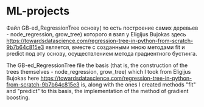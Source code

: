 # ML-projects

Файл GB-ed_RegressionTree основу( то есть построение самих деревьев - node_regression, grow_tree) которого я взял у Eligijus Bujokas здесь https://towardsdatascience.com/regression-tree-in-python-from-scratch-9b7b64c815e3 является, вместе с созданными мною методами fit и predict под эту основу, осуществлением метода градиентного бустинга.

The GB-ed_RegressionTree file the basis (that is, the construction of the trees themselves - node_regression, grow_tree) which I took from Eligijus Bujokas here https://towardsdatascience.com/regression-tree-in-python-from-scratch-9b7b64c815e3 is, along with the ones I created methods "fit" and "predict" to this basis, the implementation of the method of gradient boosting.
